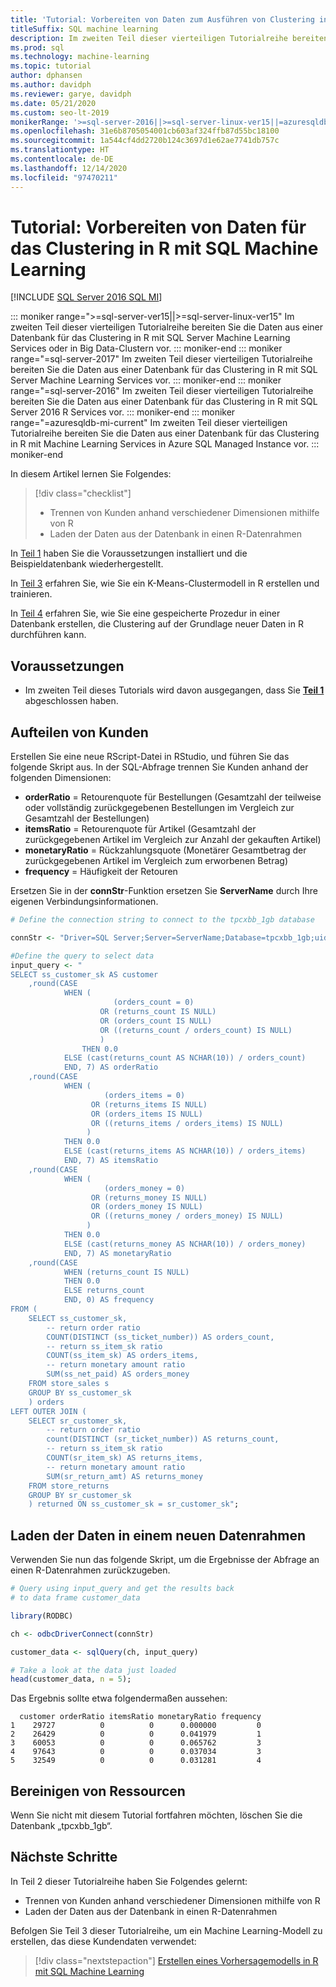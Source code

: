 ```yaml
---
title: 'Tutorial: Vorbereiten von Daten zum Ausführen von Clustering in R'
titleSuffix: SQL machine learning
description: Im zweiten Teil dieser vierteiligen Tutorialreihe bereiten Sie die Daten aus einer Datenbank für das Clustering in R mit SQL Machine Learning vor.
ms.prod: sql
ms.technology: machine-learning
ms.topic: tutorial
author: dphansen
ms.author: davidph
ms.reviewer: garye, davidph
ms.date: 05/21/2020
ms.custom: seo-lt-2019
monikerRange: '>=sql-server-2016||>=sql-server-linux-ver15||=azuresqldb-mi-current'
ms.openlocfilehash: 31e6b8705054001cb603af324ffb87d55bc18100
ms.sourcegitcommit: 1a544cf4dd2720b124c3697d1e62ae7741db757c
ms.translationtype: HT
ms.contentlocale: de-DE
ms.lasthandoff: 12/14/2020
ms.locfileid: "97470211"
---
```

# <a name="tutorial-prepare-data-to-perform-clustering-in-r-with-sql-machine-learning"></a>Tutorial: Vorbereiten von Daten für das Clustering in R mit SQL Machine Learning
[!INCLUDE [SQL Server 2016 SQL MI](../../includes/applies-to-version/sqlserver2016-asdbmi.md)]

::: moniker range=">=sql-server-ver15||>=sql-server-linux-ver15"
Im zweiten Teil dieser vierteiligen Tutorialreihe bereiten Sie die Daten aus einer Datenbank für das Clustering in R mit SQL Server Machine Learning Services oder in Big Data-Clustern vor.
::: moniker-end
::: moniker range="=sql-server-2017"
Im zweiten Teil dieser vierteiligen Tutorialreihe bereiten Sie die Daten aus einer Datenbank für das Clustering in R mit SQL Server Machine Learning Services vor.
::: moniker-end
::: moniker range="=sql-server-2016"
Im zweiten Teil dieser vierteiligen Tutorialreihe bereiten Sie die Daten aus einer Datenbank für das Clustering in R mit SQL Server 2016 R Services vor.
::: moniker-end
::: moniker range="=azuresqldb-mi-current"
Im zweiten Teil dieser vierteiligen Tutorialreihe bereiten Sie die Daten aus einer Datenbank für das Clustering in R mit Machine Learning Services in Azure SQL Managed Instance vor.
::: moniker-end

In diesem Artikel lernen Sie Folgendes:

> [!div class="checklist"]
> * Trennen von Kunden anhand verschiedener Dimensionen mithilfe von R
> * Laden der Daten aus der Datenbank in einen R-Datenrahmen

In [Teil 1](r-clustering-model-introduction.md) haben Sie die Voraussetzungen installiert und die Beispieldatenbank wiederhergestellt.

In [Teil 3](r-clustering-model-build.md) erfahren Sie, wie Sie ein K-Means-Clustermodell in R erstellen und trainieren.

In [Teil 4](r-clustering-model-deploy.md) erfahren Sie, wie Sie eine gespeicherte Prozedur in einer Datenbank erstellen, die Clustering auf der Grundlage neuer Daten in R durchführen kann.

## <a name="prerequisites"></a>Voraussetzungen

* Im zweiten Teil dieses Tutorials wird davon ausgegangen, dass Sie [**Teil 1**](r-clustering-model-introduction.md) abgeschlossen haben.

## <a name="separate-customers"></a>Aufteilen von Kunden

Erstellen Sie eine neue RScript-Datei in RStudio, und führen Sie das folgende Skript aus.
In der SQL-Abfrage trennen Sie Kunden anhand der folgenden Dimensionen:

* **orderRatio** = Retourenquote für Bestellungen (Gesamtzahl der teilweise oder vollständig zurückgegebenen Bestellungen im Vergleich zur Gesamtzahl der Bestellungen)
* **itemsRatio** = Retourenquote für Artikel (Gesamtzahl der zurückgegebenen Artikel im Vergleich zur Anzahl der gekauften Artikel)
* **monetaryRatio** = Rückzahlungsquote (Monetärer Gesamtbetrag der zurückgegebenen Artikel im Vergleich zum erworbenen Betrag)
* **frequency** = Häufigkeit der Retouren

Ersetzen Sie in der **connStr**-Funktion ersetzen Sie **ServerName** durch Ihre eigenen Verbindungsinformationen.

```r
# Define the connection string to connect to the tpcxbb_1gb database

connStr <- "Driver=SQL Server;Server=ServerName;Database=tpcxbb_1gb;uid=Username;pwd=Password"

#Define the query to select data
input_query <- "
SELECT ss_customer_sk AS customer
    ,round(CASE 
            WHEN (
                       (orders_count = 0)
                    OR (returns_count IS NULL)
                    OR (orders_count IS NULL)
                    OR ((returns_count / orders_count) IS NULL)
                    )
                THEN 0.0
            ELSE (cast(returns_count AS NCHAR(10)) / orders_count)
            END, 7) AS orderRatio
    ,round(CASE 
            WHEN (
                     (orders_items = 0)
                  OR (returns_items IS NULL)
                  OR (orders_items IS NULL)
                  OR ((returns_items / orders_items) IS NULL)
                 )
            THEN 0.0
            ELSE (cast(returns_items AS NCHAR(10)) / orders_items)
            END, 7) AS itemsRatio
    ,round(CASE 
            WHEN (
                     (orders_money = 0)
                  OR (returns_money IS NULL)
                  OR (orders_money IS NULL)
                  OR ((returns_money / orders_money) IS NULL)
                 )
            THEN 0.0
            ELSE (cast(returns_money AS NCHAR(10)) / orders_money)
            END, 7) AS monetaryRatio
    ,round(CASE 
            WHEN (returns_count IS NULL)
            THEN 0.0
            ELSE returns_count
            END, 0) AS frequency
FROM (
    SELECT ss_customer_sk,
        -- return order ratio
        COUNT(DISTINCT (ss_ticket_number)) AS orders_count,
        -- return ss_item_sk ratio
        COUNT(ss_item_sk) AS orders_items,
        -- return monetary amount ratio
        SUM(ss_net_paid) AS orders_money
    FROM store_sales s
    GROUP BY ss_customer_sk
    ) orders
LEFT OUTER JOIN (
    SELECT sr_customer_sk,
        -- return order ratio
        count(DISTINCT (sr_ticket_number)) AS returns_count,
        -- return ss_item_sk ratio
        COUNT(sr_item_sk) AS returns_items,
        -- return monetary amount ratio
        SUM(sr_return_amt) AS returns_money
    FROM store_returns
    GROUP BY sr_customer_sk
    ) returned ON ss_customer_sk = sr_customer_sk";
```

## <a name="load-the-data-into-a-data-frame"></a>Laden der Daten in einem neuen Datenrahmen

Verwenden Sie nun das folgende Skript, um die Ergebnisse der Abfrage an einen R-Datenrahmen zurückzugeben.

```r
# Query using input_query and get the results back
# to data frame customer_data

library(RODBC)

ch <- odbcDriverConnect(connStr)

customer_data <- sqlQuery(ch, input_query)

# Take a look at the data just loaded
head(customer_data, n = 5);
```

Das Ergebnis sollte etwa folgendermaßen aussehen:

```results
  customer orderRatio itemsRatio monetaryRatio frequency
1    29727          0          0      0.000000         0
2    26429          0          0      0.041979         1
3    60053          0          0      0.065762         3
4    97643          0          0      0.037034         3
5    32549          0          0      0.031281         4
```

## <a name="clean-up-resources"></a>Bereinigen von Ressourcen

Wenn Sie nicht mit diesem Tutorial fortfahren möchten, löschen Sie die Datenbank „tpcxbb_1gb“.

## <a name="next-steps"></a>Nächste Schritte

In Teil 2 dieser Tutorialreihe haben Sie Folgendes gelernt:

* Trennen von Kunden anhand verschiedener Dimensionen mithilfe von R
* Laden der Daten aus der Datenbank in einen R-Datenrahmen

Befolgen Sie Teil 3 dieser Tutorialreihe, um ein Machine Learning-Modell zu erstellen, das diese Kundendaten verwendet:

> [!div class="nextstepaction"]
> [Erstellen eines Vorhersagemodells in R mit SQL Machine Learning](r-clustering-model-build.md)

